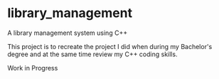# library_management
A library management system using C++ 

This project is to recreate the project I did when during my Bachelor's degree and at the same time review my C++ coding skills.

Work in Progress
